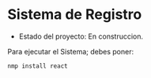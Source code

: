<h1>Sistema de Registro</h1>

- Estado del proyecto: En construccion.

Para ejecutar el Sistema; debes poner:

```nmp install react```

